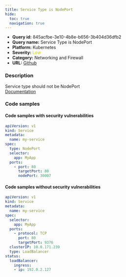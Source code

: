 ```yaml
---
title: Service Type is NodePort
hide:
  toc: true
  navigation: true
---
```


<style>
  .highlight .hll {
    background-color: #ff171742;
  }
  .md-content {
    max-width: 1100px;
    margin: 0 auto;
  }
</style>

-   **Query id:** 845acfbe-3e10-4b8e-b656-3b404d36dfb2
-   **Query name:** Service Type is NodePort
-   **Platform:** Kubernetes
-   **Severity:** <span style="color:#CC0">Low</span>
-   **Category:** Networking and Firewall
-   **URL:** [Github](https://github.com/Checkmarx/kics/tree/master/assets/queries/k8s/service_type_is_nodeport)

### Description
Service type should not be NodePort<br>
[Documentation](https://kubernetes.io/docs/concepts/services-networking/service/)

### Code samples
#### Code samples with security vulnerabilities
```yaml title="Postitive test num. 1 - yaml file" hl_lines="6"
apiVersion: v1
kind: Service
metadata:
  name: my-service
spec:
  type: NodePort
  selector:
    app: MyApp
  ports:
    - port: 80
      targetPort: 80
      nodePort: 30007
```


#### Code samples without security vulnerabilities
```yaml title="Negative test num. 1 - yaml file"
apiVersion: v1
kind: Service
metadata:
  name: my-service
spec:
  selector:
    app: MyApp
  ports:
    - protocol: TCP
      port: 80
      targetPort: 9376
  clusterIP: 10.0.171.239
  type: LoadBalancer
status:
  loadBalancer:
    ingress:
    - ip: 192.0.2.127
```
